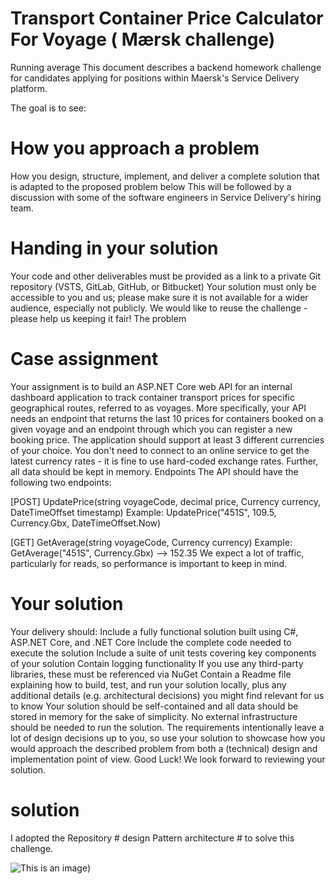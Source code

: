 # Transport Container Price Calculator For Voyage ( Mærsk challenge)

Running average
This document describes a backend homework challenge for candidates applying for positions within
Maersk's Service Delivery platform.

The goal is to see:
# How you approach a problem #
How you design, structure, implement, and deliver a complete solution that is adapted to the proposed
problem below This will be followed by a discussion with some of the software engineers in Service Delivery's hiring team.

# Handing in your solution #
Your code and other deliverables must be provided as a link to a private Git repository (VSTS, GitLab, GitHub, or Bitbucket)
Your solution must only be accessible to you and us; please make sure it is not available for a wider audience, especially not publicly. We would like to reuse the challenge - please help us keeping it fair!
The problem
# Case assignment #
Your assignment is to build an ASP.NET Core web API for an internal dashboard application to track container transport prices for specific geographical routes, referred to as voyages. More specifically, your API needs an endpoint that returns the last 10 prices for containers booked on a given voyage and an
endpoint through which you can register a new booking price.
The application should support at least 3 different currencies of your choice. You don't need to connect to an online service to get the latest currency rates - it is fine to use hard-coded exchange rates. Further, all data should be kept in memory. Endpoints The API should have the following two endpoints:

[POST] UpdatePrice(string voyageCode, decimal price, Currency currency, DateTimeOffset timestamp)
Example: UpdatePrice("451S", 109.5, Currency.Gbx, DateTimeOffset.Now)

[GET] GetAverage(string voyageCode, Currency currency)
Example: GetAverage("451S", Currency.Gbx) --> 152.35
We expect a lot of traffic, particularly for reads, so performance is important to keep in mind.
# Your solution #

Your delivery should:
Include a fully functional solution built using C#, ASP.NET Core, and .NET Core
Include the complete code needed to execute the solution
Include a suite of unit tests covering key components of your solution Contain logging functionality
If you use any third-party libraries, these must be referenced via NuGet
Contain a Readme file explaining how to build, test, and run your solution locally, plus any additional
details (e.g. architectural decisions) you might find relevant for us to know
Your solution should be self-contained and all data should be stored in memory for the sake of simplicity.
No external infrastructure should be needed to run the solution.
The requirements intentionally leave a lot of design decisions up to you, so use your solution to showcase
how you would approach the described problem from both a (technical) design and implementation point of
view.
Good Luck! We look forward to reviewing your solution.

# solution # 
I adopted the Repository # design Pattern architecture # to solve this challenge. 


![This is an image](https://ibb.co/Lk01kyk))


